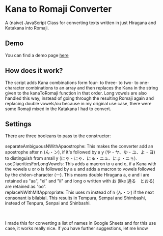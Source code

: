 # Kana to Romaji Converter
A (naive) JavaScript Class for converting texts written in just Hiragana and Katakana into Romaji.

## Demo
You can find a demo page [here](https://rappelmann.github.io/KanaToRomajiConverter/KanaToRomajiConverterDemo.html)

## How does it work?
The script adds Kana combinations form four- to three- to two- to one-character combinations to an array and then replaces the Kana in the string given to the kanaToRomaji function in that order.
Long vowels are also handled this way, instead of going through the resulting Romaji again and replacing double vowels/ou because in my original use case, there were some Romaji mixed in the Katakana I had to convert.

## Settings
There are three booleans to pass to the constructor:<br>
<br>separateAmbiguousNWithApaostrophe: This makes the converter add an apostrophe after n (ん・ン), if it's followed by a y (や・ヤ、ゆ・ユ、よ・ヨ) to distinguish from small y (にゃ・にゃ、にゅ・ニュ、にょ・ニョ). 
<br>useDiacriticsForLongVowels: This adds a macron to u and o, if a Kana with the vowels u or o is followed by a u and adds a macron to vowels followed by the chōon-character (ー). This means double Hiragana a, e and i are retained as "aa", "ei" and "ii" and long o written with お (like 通る　とおる) are retained as "oo".
<br>replaceNWithMIfAppropriate: This uses m instead of n (ん・ン) if the next consonant is bilabial. This results in Tempura, Sempai and Shimbashi, instead of Tenpura, Senpai and Shinbashi.

<br><br>I made this for converting a list of names in Google Sheets and for this use case, it works really nice. If you have further suggestions, let me know
